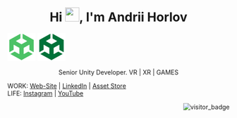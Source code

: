 <h1 align="center">
  Hi <img src="https://raw.githubusercontent.com/umenzi/umenzi/main/wave.gif" width=32 height=32>, I'm Andrii Horlov
</h1>

<img src="images/icons/unity2.svg" width="64"/>
<img src="images/icons/unity.svg" width="64"/>

<p align="center">
  Senior Unity Developer. VR | XR | GAMES
</p>

  WORK: [Web-Site](https://andriihorlov.github.io/) | [LinkedIn](https://www.linkedin.com/in/fidgetik/) | [Asset Store](https://assetstore.unity.com/publishers/94841)
  <br>LIFE: [Instagram](https://www.instagram.com/fidgetik/) | [YouTube](https://www.youtube.com/@fidgetpk)

  <img align="right" src="https://api.visitorbadge.io/api/visitors?path=https://github.com/andriihorlov&style=default" alt="visitor_badge">
<!--
**andriihorlov/andriihorlov** is a ✨ _special_ ✨ repository because its `README.md` (this file) appears on your GitHub profile.

Here are some ideas to get you started:

- 🔭 I’m currently working on ...
- 🌱 I’m currently learning ...
- 👯 I’m looking to collaborate on ...
- 🤔 I’m looking for help with ...
- 💬 Ask me about ...
- 📫 How to reach me: ...
- 😄 Pronouns: ...
- ⚡ Fun fact: ...
-->
